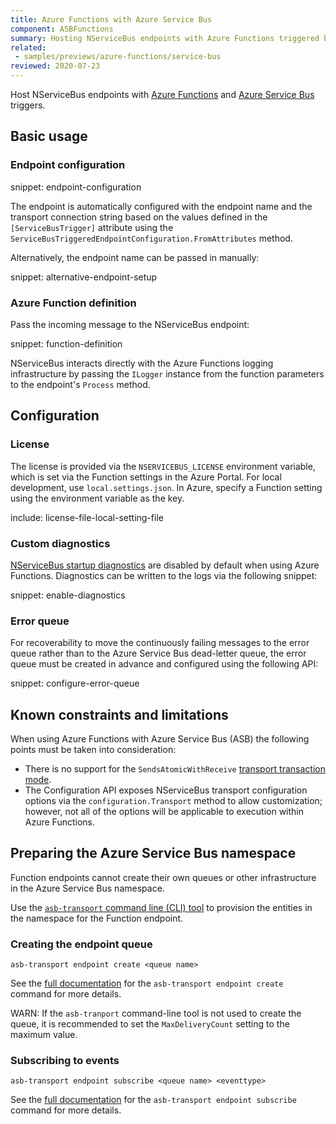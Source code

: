```yaml
---
title: Azure Functions with Azure Service Bus
component: ASBFunctions
summary: Hosting NServiceBus endpoints with Azure Functions triggered by Azure Service Bus
related:
 - samples/previews/azure-functions/service-bus
reviewed: 2020-07-23
---
```


Host NServiceBus endpoints with [Azure Functions](https://docs.microsoft.com/en-us/azure/azure-functions/) and [Azure Service Bus](https://azure.microsoft.com/en-us/services/service-bus/) triggers.

## Basic usage

### Endpoint configuration

snippet: endpoint-configuration

The endpoint is automatically configured with the endpoint name and the transport connection string based on the values defined in the `[ServiceBusTrigger]` attribute using the `ServiceBusTriggeredEndpointConfiguration.FromAttributes` method.

Alternatively, the endpoint name can be passed in manually:

snippet: alternative-endpoint-setup

### Azure Function definition

Pass the incoming message to the NServiceBus endpoint:

snippet: function-definition

NServiceBus interacts directly with the Azure Functions logging infrastructure by passing the `ILogger` instance from the function parameters to the endpoint's `Process` method.

## Configuration

### License

The license is provided via the `NSERVICEBUS_LICENSE` environment variable, which is set via the Function settings in the Azure Portal.
For local development, use `local.settings.json`. In Azure, specify a Function setting using the environment variable as the key.

include: license-file-local-setting-file

### Custom diagnostics

[NServiceBus startup diagnostics](/nservicebus/hosting/startup-diagnostics.md) are disabled by default when using Azure Functions. Diagnostics can be written to the logs via the following snippet:

snippet: enable-diagnostics

### Error queue

For recoverability to move the continuously failing messages to the error queue rather than to the Azure Service Bus dead-letter queue, the error queue must be created in advance and configured using the following API:

snippet: configure-error-queue

## Known constraints and limitations

When using Azure Functions with Azure Service Bus (ASB) the following points must be taken into consideration:

- There is no support for the `SendsAtomicWithReceive` [transport transaction mode](/transports/transactions.md#transactions-transport-transaction-sends-atomic-with-receive).
- The Configuration API exposes NServiceBus transport configuration options via the `configuration.Transport` method to allow customization; however, not all of the options will be applicable to execution within Azure Functions. 

## Preparing the Azure Service Bus namespace

Function endpoints cannot create their own queues or other infrastructure in the Azure Service Bus namespace.

Use the [`asb-transport` command line (CLI) tool](/transports/azure-service-bus/operational-scripting.md) to provision the entities in the namespace for the Function endpoint.

### Creating the endpoint queue

```
asb-transport endpoint create <queue name>
```

See the [full documentation](/transports/azure-service-bus/operational-scripting.md#operational-scripting-asb-transport-endpoint-create) for the `asb-transport endpoint create` command for more details.

WARN: If the `asb-tranport` command-line tool is not used to create the queue, it is recommended to set the `MaxDeliveryCount` setting to the maximum value.

### Subscribing to events

```
asb-transport endpoint subscribe <queue name> <eventtype>
```

See the [full documentation](/transports/azure-service-bus/operational-scripting.md#operational-scripting-asb-transport-endpoint-subscribe) for the `asb-transport endpoint subscribe` command for more details.
